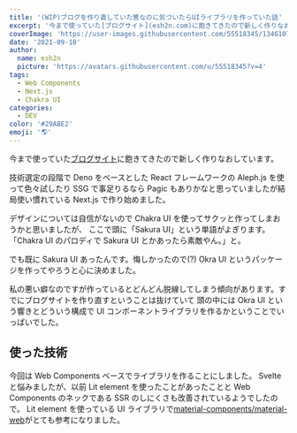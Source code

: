```yaml
---
title: '(WIP)ブログを作り直していた筈なのに気づいたらUIライブラリを作っていた話'
excerpt: '今まで使っていた[ブログサイト](esh2n.com)に飽きてきたので新しく作りなおしています。技術選定の段階で Deno をベースとした React フレームワークの Aleph.js を使って色々試したりSSG で事足りるなら Pagic もありかなと思っていましたが結局使い慣れている Next.js で作り始めました。'
coverImage: 'https://user-images.githubusercontent.com/55518345/134610723-79664a98-3977-4978-966e-758a21671366.png'
date: '2021-09-10'
author:
  name: esh2n
  picture: 'https://avatars.githubusercontent.com/u/55518345?v=4'
tags:
  - Web Components
  - Next.js
  - Chakra UI
categories:
  - DEV
color: '#29ABE2'
emoji: '🌎'
---
```


今まで使っていた[ブログサイト](https://www.esh2n.com/)に飽きてきたので新しく作りなおしています。

技術選定の段階で Deno をベースとした React フレームワークの Aleph.js を使って色々試したり
SSG で事足りるなら Pagic もありかなと思っていましたが結局使い慣れている Next.js で作り始めました。

デザインについては自信がないので Chakra UI を使ってサクッと作ってしまおうかと思いましたが、
ここで頭に「Sakura UI」という単語がよぎります。「Chakra UI のパロディで Sakura UI とかあったら素敵やん。」と。

でも既に Sakura UI あったんです。悔しかったので(?) Okra UI というパッケージを作ってやろうと心に決めました。

私の悪い癖なのですが作っているとどんどん脱線してしまう傾向があります。すでにブログサイトを作り直すということは抜けていて 頭の中には Okra UI という響きとどういう構成で UI コンポーネントライブラリを作るかということでいっぱいでした。

## 使った技術

今回は Web Components ベースでライブラリを作ることにしました。
Svelte と悩みましたが、以前 Lit element を使ったことがあったことと Web Components のネックである SSR のしにくさも改善されているようでしたので。
Lit element を使っている UI ライブラリで[material-components/material-web](https://github.com/material-components/material-web)がとても参考になりました。
